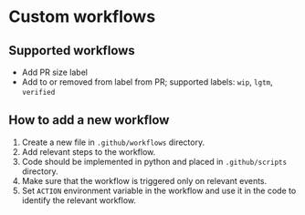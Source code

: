 # Custom workflows

## Supported workflows  
- Add PR size label
- Add to or removed from label from PR; supported labels: `wip`, `lgtm`, `verified`  

## How to add a new workflow
1. Create a new file in `.github/workflows` directory.
2. Add relevant steps to the workflow.
3. Code should be implemented in python and placed in `.github/scripts` directory.
4. Make sure that the workflow is triggered only on relevant events.
5. Set `ACTION` environment variable in the workflow and use it in the code to identify the relevant workflow.
